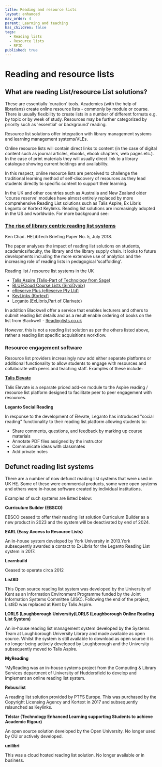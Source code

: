 ```yaml
---
title: Reading and resource lists
layout: enhanced
nav_order: 4
parent: Learning and teaching
has_children: false
tags:
  - Reading lists
  - Resource lists
  - RFID
published: true
---
```

# Reading and resource lists

## What are reading List/resource List solutions?

These are essentially 'curation' tools. Academics (with the help of librarians) create online resource lists - commonly by module or course. There is usually flexibility to create lists in a number of different formats e.g. by topic or by week of study. Resources may be further categorized by priority such as 'essential' or background' reading.

Resource list solutions offer integration with library management systems  and learning management systems/VLEs.

Online resource lists will contain direct links to content (in the case of digital content such as journal articles, ebooks, ebook chapters, web pages etc.). In the case of print materials they will usually direct link to a library catalogue showing current holdings and availability.

In this respect, online resource lists are perceived to challenge the traditional learning method of self-discovery of resources as they lead students directly to specific content to support their learning.

In the UK and other countries such as Australia and New Zealand older 'course reserve' modules have almost entirely replaced by more comprehensive Reading List solutions such as Talis Aspire, Ex Libris Leganto or Kortext Keylinks. Reading list solutions are increasingly adopted in the US and worldwide. For more background see:

### [The rise of library centric reading list systems](https://www.kenchadconsulting.com/wp-content/uploads/2018/07/Rise_of_library_centric-_readlinglists_July2018.pdf)

Ken Chad. HELibTech Briefing Paper No. 5, July 2018.

The paper analyses the impact of reading list solutions on students, academics/faculty, the library and the library supply chain. It looks to future developments including the more extensive use of analytics and the increasing role of reading lists in pedagogical ‘scaffolding’.

Reading list / resource list systems in the UK

* [Talis Aspire (Talis-Part of Technology from Sage)](https://talis.com/talis-aspire/)
* [BLUECloud Course Lists (SirsiDynix)](https://www.sirsidynix.com/bluecloud-course-lists/)
* [eReserve Plus (eReserve Pty Ltd)](https://www.ereserve.com.au/)
* [KeyLinks (Kortext)](https://www.kortext.com/keylinks/)
* [Leganto (ExLibris,Part of Clarivate)](https://exlibrisgroup.com/products/leganto-reading-list-management-system/)

In addition Blackwell offer a service that enables lecturers and others to submit reading list details and as a result enable ordering of books on the list from Blackwell - [Readinglists.co.uk](https://blackwells.co.uk/rsl/index.dfp)

However, this is not a reading list solution as per the others listed above, rather a reading list specific acquisitions workflow.

### Resource engagement software

Resource list providers increasingly now add either separate platforms or additional functionality to allow students to engage with resources and collaborate with peers and teaching staff. Examples of these include:

**[Talis Elevate](https://talis.com/talis-elevate/)**

Talis Elevate is a separate priced add-on module to the Aspire reading / resource list platform designed to facilitate peer to peer engagement with resources.

**Leganto Social Reading**

In response to the development of Elevate, Leganto has introduced "social reading" functionality to their reading list platform allowing students to:

* Share comments, questions, and feedback by marking up course materials
* Annotate PDF files assigned by the instructor
* Communicate ideas with classmates
* Add private notes

## Defunct reading list systems

There are a number of now defunct reading list systems that were used in UK HE. Some of these were commercial products, some were open systems and others were in-house software created by individual institutions.

Examples of such systems are listed below:

**Curriculum Builder (EBSCO)**

EBSCO ceased to offer their reading list solution Curriculum Builder as a new product in 2023 and the system will be deactivated by end of 2024.

**EARL (Easy Access to Resource Lists)**

An in-house system developed by York University in 2013.York subsequently awarded a contact to ExLibris for the Leganto Reading List system in 2017.

**Learnbuild**

Ceased to operate circa 2012

**List8D**

This Open source reading list system was developed by the University of Kent as an Information Environment Programme funded by the Joint Information Systems Committee (JISC). Following the end of the project, List8D was replaced at Kent by Talis Aspire.

**LORLS (Loughborough University)LORLS (Loughborough Online Reading List System)**

An in-house reading list management system developed by the Systems Team at Loughborough University Library and made available as open source. Whilst the system is still available to download as open source it is no longer being actively developed by Loughborough and the University subsequently moved to Talis Aspire.

**MyReading**

'MyReading was an in-house systems project from the Computing & Library Services department of University of Huddersfield to develop and implement an online reading list system.

**Rebus:list**

A reading list solution provided by PTFS Europe. This was purchased by the Copyright Licensing Agency and Kortext in 2017 and subsequently relaunched as Keylinks.

**Telstar (Technology Enhanced Learning supporting Students to achieve Academic Rigour)**

An open source solution developed by the Open University. No longer used by OU or actively developed.

**unilibri**

This was a cloud hosted reading list solution. No longer available or in business.

[](https://talis.com/talis-elevate/)
